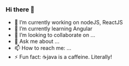 ### Hi there 👋

<!--
**tharun0120/tharun0120** is a ✨ _special_ ✨ repository because its `README.md` (this file) appears on your GitHub profile.

Here are some ideas to get you started:
-->

- 🔭 I’m currently working on nodeJS, ReactJS
- 🌱 I’m currently learning Angular
- 👯 I’m looking to collaborate on ...
- 💬 Ask me about ...
- 📫 How to reach me: ...
- ⚡ Fun fact: ☕java is a caffeine. Literally!

